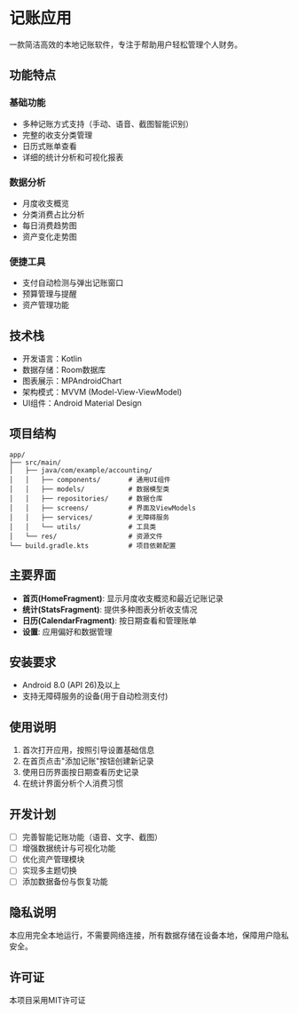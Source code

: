 # 记账应用

一款简洁高效的本地记账软件，专注于帮助用户轻松管理个人财务。

## 功能特点

### 基础功能
- 多种记账方式支持（手动、语音、截图智能识别）
- 完整的收支分类管理
- 日历式账单查看
- 详细的统计分析和可视化报表

### 数据分析
- 月度收支概览
- 分类消费占比分析
- 每日消费趋势图
- 资产变化走势图

### 便捷工具
- 支付自动检测与弹出记账窗口
- 预算管理与提醒
- 资产管理功能

## 技术栈

- 开发语言：Kotlin
- 数据存储：Room数据库
- 图表展示：MPAndroidChart
- 架构模式：MVVM (Model-View-ViewModel)
- UI组件：Android Material Design

## 项目结构

```
app/
├── src/main/
│   ├── java/com/example/accounting/
│   │   ├── components/       # 通用UI组件
│   │   ├── models/           # 数据模型类
│   │   ├── repositories/     # 数据仓库
│   │   ├── screens/          # 界面及ViewModels
│   │   ├── services/         # 无障碍服务
│   │   └── utils/            # 工具类
│   └── res/                  # 资源文件
└── build.gradle.kts          # 项目依赖配置
```

## 主要界面

- **首页(HomeFragment)**: 显示月度收支概览和最近记账记录
- **统计(StatsFragment)**: 提供多种图表分析收支情况
- **日历(CalendarFragment)**: 按日期查看和管理账单
- **设置**: 应用偏好和数据管理

## 安装要求

- Android 8.0 (API 26)及以上
- 支持无障碍服务的设备(用于自动检测支付)

## 使用说明

1. 首次打开应用，按照引导设置基础信息
2. 在首页点击"添加记账"按钮创建新记录
3. 使用日历界面按日期查看历史记录
4. 在统计界面分析个人消费习惯

## 开发计划

- [ ] 完善智能记账功能（语音、文字、截图）
- [ ] 增强数据统计与可视化功能
- [ ] 优化资产管理模块
- [ ] 实现多主题切换
- [ ] 添加数据备份与恢复功能

## 隐私说明

本应用完全本地运行，不需要网络连接，所有数据存储在设备本地，保障用户隐私安全。

## 许可证

本项目采用MIT许可证 
